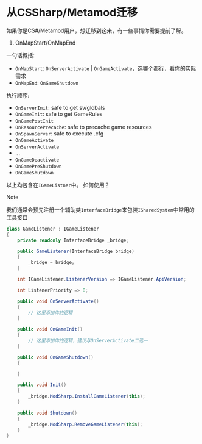 # 从CSSharp/Metamod迁移

如果你是CS#/Metamod用户，想迁移到这来，有一些事情你需要提前了解。

1. OnMapStart/OnMapEnd

一句话概括:

- `OnMapStart`: `OnServerActivate` | `OnGameActivate`，选哪个都行，看你的实际需求
- `OnMapEnd`: `OnGameShutdown`

执行顺序:

- ``OnServerInit``: safe to get sv/globals
- ``OnGameInit``: safe to get GameRules
- ``OnGamePostInit``
- ``OnResourcePrecache``: safe to precache game resources
- ``OnSpawnServer``: safe to execute .cfg
- ``OnGameActivate``
- ``OnServerActivate``
- ...
- ``OnGameDeactivate``
- ``OnGamePreShutdown``
- ``OnGameShutdown``

以上均包含在`IGameListner`中。
如何使用？
> [!NOTE]
> 我们通常会预先注册一个辅助类`InterfaceBridge`来包装`ISharedSystem`中常用的工具接口

```cs
class GameListener : IGameListener 
{
    private readonly InterfaceBridge _bridge;

    public GameListener(InterfaceBridge bridge)
    {
        _bridge = bridge;
    }

    int IGameListener.ListenerVersion => IGameListener.ApiVersion;

    int ListenerPriority => 0;

    public void OnServerActivate()
    {
        // 这里添加你的逻辑
    }

    public void OnGameInit()
    {
        // 这里添加你的逻辑，建议与OnServerActivate二选一
    }

    public void OnGameShutdown()
    {

    }

    public void Init()
    {
        _bridge.ModSharp.InstallGameListener(this);
    }

    public void Shutdown()
    {
        _bridge.ModSharp.RemoveGameListener(this);
    }
}
```
